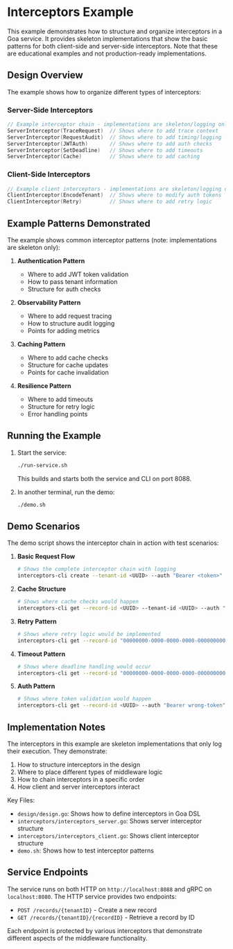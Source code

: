 # Interceptors Example

This example demonstrates how to structure and organize interceptors in a Goa service. It provides skeleton implementations that show the basic patterns for both client-side and server-side interceptors. Note that these are educational examples and not production-ready implementations.

## Design Overview

The example shows how to organize different types of interceptors:

### Server-Side Interceptors

```go
// Example interceptor chain - implementations are skeleton/logging only
ServerInterceptor(TraceRequest)  // Shows where to add trace context
ServerInterceptor(RequestAudit)  // Shows where to add timing/logging
ServerInterceptor(JWTAuth)       // Shows where to add auth checks
ServerInterceptor(SetDeadline)   // Shows where to add timeouts
ServerInterceptor(Cache)         // Shows where to add caching
```

### Client-Side Interceptors

```go
// Example client interceptors - implementations are skeleton/logging only
ClientInterceptor(EncodeTenant)  // Shows where to modify auth tokens
ClientInterceptor(Retry)         // Shows where to add retry logic
```

## Example Patterns Demonstrated

The example shows common interceptor patterns (note: implementations are skeleton only):

1. **Authentication Pattern**
   - Where to add JWT token validation
   - How to pass tenant information
   - Structure for auth checks

2. **Observability Pattern**
   - Where to add request tracing
   - How to structure audit logging
   - Points for adding metrics

3. **Caching Pattern**
   - Where to add cache checks
   - Structure for cache updates
   - Points for cache invalidation

4. **Resilience Pattern**
   - Where to add timeouts
   - Structure for retry logic
   - Error handling points

## Running the Example

1. Start the service:
   ```bash
   ./run-service.sh
   ```
   This builds and starts both the service and CLI on port 8088.

2. In another terminal, run the demo:
   ```bash
   ./demo.sh
   ```

## Demo Scenarios

The demo script shows the interceptor chain in action with test scenarios:

1. **Basic Request Flow**
   ```bash
   # Shows the complete interceptor chain with logging
   interceptors-cli create --tenant-id <UUID> --auth "Bearer <token>"
   ```

2. **Cache Structure**
   ```bash
   # Shows where cache checks would happen
   interceptors-cli get --record-id <UUID> --tenant-id <UUID> --auth "Bearer <token>"
   ```

3. **Retry Pattern**
   ```bash
   # Shows where retry logic would be implemented
   interceptors-cli get --record-id "00000000-0000-0000-0000-000000000000"
   ```

4. **Timeout Pattern**
   ```bash
   # Shows where deadline handling would occur
   interceptors-cli get --record-id "00000000-0000-0000-0000-000000000001"
   ```

5. **Auth Pattern**
   ```bash
   # Shows where token validation would happen
   interceptors-cli get --record-id <UUID> --auth "Bearer wrong-token"
   ```

## Implementation Notes

The interceptors in this example are skeleton implementations that only log their execution. They demonstrate:

1. How to structure interceptors in the design
2. Where to place different types of middleware logic
3. How to chain interceptors in a specific order
4. How client and server interceptors interact

Key Files:
- `design/design.go`: Shows how to define interceptors in Goa DSL
- `interceptors/interceptors_server.go`: Shows server interceptor structure
- `interceptors/interceptors_client.go`: Shows client interceptor structure
- `demo.sh`: Shows how to test interceptor patterns

## Service Endpoints

The service runs on both HTTP on `http://localhost:8088` and gRPC on `localhost:8080`.
The HTTP service provides two endpoints:
- `POST /records/{tenantID}` - Create a new record
- `GET /records/{tenantID}/{recordID}` - Retrieve a record by ID

Each endpoint is protected by various interceptors that demonstrate different aspects of the middleware functionality. 
